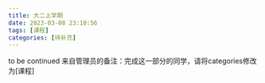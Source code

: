 ```yaml
---
title: 大二上学期
date: 2023-03-08 23:10:56
tags: [课程]
categories: [待补充]
---
```

to be continued
来自管理员的备注：完成这一部分的同学，请将categories修改为[课程]